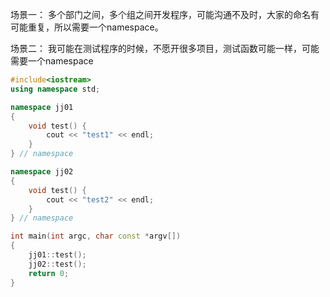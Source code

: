 
场景一： 多个部门之间，多个组之间开发程序，可能沟通不及时，大家的命名有可能重复，所以需要一个namespace。

场景二： 我可能在测试程序的时候，不愿开很多项目，测试函数可能一样，可能需要一个namespace

```cpp
#include<iostream>
using namespace std;

namespace jj01
{
    void test() {
        cout << "test1" << endl;
    }
} // namespace

namespace jj02
{
    void test() {
        cout << "test2" << endl;
    }
} // namespace

int main(int argc, char const *argv[])
{
    jj01::test();
    jj02::test();
    return 0;
}
```


